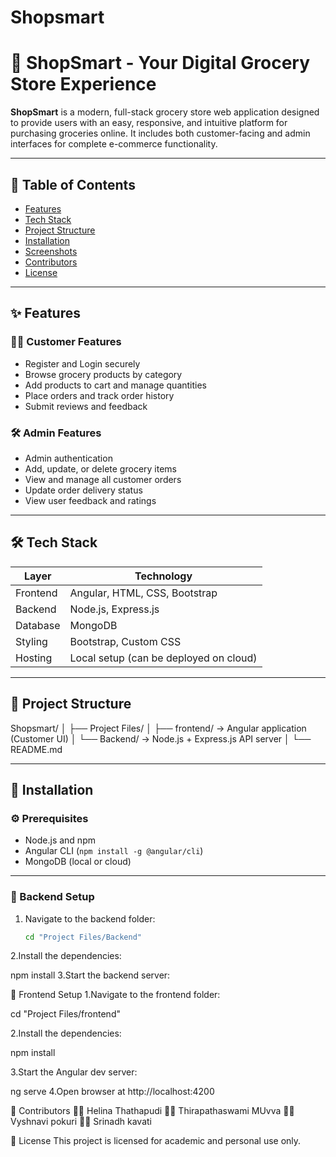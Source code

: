# Shopsmart
# 🛒 ShopSmart - Your Digital Grocery Store Experience

**ShopSmart** is a modern, full-stack grocery store web application designed to provide users with an easy, responsive, and intuitive platform for purchasing groceries online. It includes both customer-facing and admin interfaces for complete e-commerce functionality.

---

## 📌 Table of Contents

- [Features](#-features)
- [Tech Stack](#-tech-stack)
- [Project Structure](#-project-structure)
- [Installation](#-installation)
- [Screenshots](#-screenshots)
- [Contributors](#-contributors)
- [License](#-license)

---

## ✨ Features

### 🧑‍💻 Customer Features
- Register and Login securely
- Browse grocery products by category
- Add products to cart and manage quantities
- Place orders and track order history
- Submit reviews and feedback

### 🛠️ Admin Features
- Admin authentication
- Add, update, or delete grocery items
- View and manage all customer orders
- Update order delivery status
- View user feedback and ratings

---

## 🛠 Tech Stack

| Layer       | Technology                          |
|-------------|--------------------------------------|
| Frontend    | Angular, HTML, CSS, Bootstrap        |
| Backend     | Node.js, Express.js                  |
| Database    | MongoDB                              |
| Styling     | Bootstrap, Custom CSS                |
| Hosting     | Local setup (can be deployed on cloud) |

---

## 📁 Project Structure

Shopsmart/
│
├── Project Files/
│ ├── frontend/ → Angular application (Customer UI)
│ └── Backend/ → Node.js + Express.js API server
│
└── README.md

---

## 🚀 Installation

### ⚙️ Prerequisites

- Node.js and npm
- Angular CLI (`npm install -g @angular/cli`)
- MongoDB (local or cloud)

---

### 🔧 Backend Setup

1. Navigate to the backend folder:
   ```bash
   cd "Project Files/Backend"
2.Install the dependencies:

npm install
3.Start the backend server:

🎨 Frontend Setup
1.Navigate to the frontend folder:

cd "Project Files/frontend"

2.Install the dependencies:

npm install

3.Start the Angular dev server:

ng serve
4.Open browser at http://localhost:4200

👥 Contributors
👩‍💻 Helina Thathapudi
👩‍💻 Thirapathaswami MUvva
👩‍💻 Vyshnavi pokuri
👩‍💻 Srinadh kavati

📄 License
This project is licensed for academic and personal use only.
